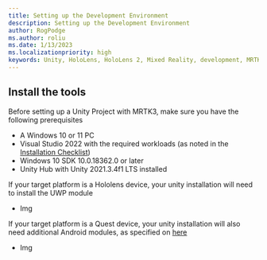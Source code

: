 ```yaml
---
title: Setting up the Development Environment
description: Setting up the Development Environment
author: RogPodge
ms.author: roliu
ms.date: 1/13/2023
ms.localizationpriority: high
keywords: Unity, HoloLens, HoloLens 2, Mixed Reality, development, MRTK3, initial setup, setup, Mixed Reality Toolkit, MRTK, Quest, Oculus, Meta
---
```


## Install the tools

Before setting up a Unity Project with MRTK3, make sure you have the following prerequisites

- A Windows 10 or 11 PC
- Visual Studio 2022 with the required workloads (as noted in the [Installation Checklist](/windows/mixed-reality/develop/install-the-tools?tabs=unity))
- Windows 10 SDK 10.0.18362.0 or later
- Unity Hub with Unity 2021.3.4f1 LTS installed

If your target platform is a Hololens device, your unity installation will need to install the UWP module
- Img

If your target platform is a Quest device, your unity installation will also need additional Android modules, as specified on [here](https://developer.oculus.com/documentation/unity/book-unity-gsg/#install-unity-editor)
- Img

